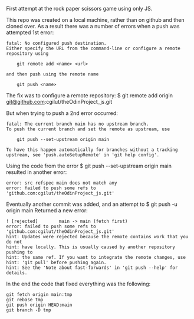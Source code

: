 First attempt at the rock paper scissors game using only JS.

This repo was created on a local machine, rather than on github and then cloned over. As a result there was a number of errors when a push was attempted
1st error:

    fatal: No configured push destination.
    Either specify the URL from the command-line or configure a remote repository using

        git remote add <name> <url>

    and then push using the remote name

        git push <name>

The fix was to configure a remote repository:
    $ git remote add origin git@github.com:cgilut/theOdinProject_js.git

But when trying to push a 2nd error occurred:

    fatal: The current branch main has no upstream branch.
    To push the current branch and set the remote as upstream, use

        git push --set-upstream origin main

    To have this happen automatically for branches without a tracking
    upstream, see 'push.autoSetupRemote' in 'git help config'.

Using the code from the error
    $ git push --set-upstream origin main
resulted in another error:

    error: src refspec main does not match any
    error: failed to push some refs to 'github.com:cgilut/theOdinProject_js.git'

Eventually another commit was added, and an attempt to
    $ git push -u origin main
Returned a new error:

    ! [rejected]        main -> main (fetch first)
    error: failed to push some refs to 'github.com:cgilut/theOdinProject_js.git'
    hint: Updates were rejected because the remote contains work that you do not
    hint: have locally. This is usually caused by another repository pushing to
    hint: the same ref. If you want to integrate the remote changes, use
    hint: 'git pull' before pushing again.
    hint: See the 'Note about fast-forwards' in 'git push --help' for details.

In the end the code that fixed everything was the following:

    git fetch origin main:tmp
    git rebase tmp
    git push origin HEAD:main
    git branch -D tmp